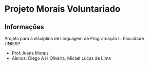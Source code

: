 # Projeto Morais Voluntariado
## Informações
Projeto para a disciplina de Linguagem de Programação II.
Faculdade UNIESP

- Prof. Alana Morais
- Alunos: Diego A H Oliveira, Micael Lucas de Lima

